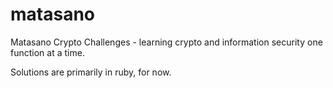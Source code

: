 # matasano
Matasano Crypto Challenges - learning crypto and information security one function at a time.

Solutions are primarily in ruby, for now.
